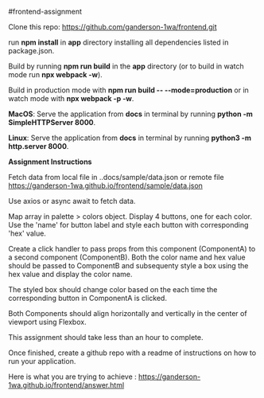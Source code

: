 #frontend-assignment

Clone this repo: https://github.com/ganderson-1wa/frontend.git

run **npm install** in **app** directory installing all dependencies listed in package.json.

Build by running **npm run build** in the **app** directory (or to build in watch mode run **npx webpack -w**).

Build in production mode with **npm run build -- --mode=production** or in watch mode with **npx webpack -p -w**.

**MacOS**: Serve the application from **docs** in terminal by running **python -m SimpleHTTPServer 8000**.

**Linux**: Serve the application from **docs** in terminal by running **python3 -m http.server 8000**.

**Assignment Instructions**

Fetch data from local file in ..docs/sample/data.json or remote file https://ganderson-1wa.github.io/frontend/sample/data.json

Use axios or async await to fetch data.

Map array in palette > colors object.  Display 4 buttons, one for each color. Use the 'name' for button label and style each button with corresponding 'hex' value.

Create a click handler to pass props from this component (ComponentA) to a second component (ComponentB). Both the color name and hex value should be passed to ComponentB and subsequenty style a box using the hex value and display the color name.

The styled box should change color based on the each time the corresponding button in ComponentA is clicked.

Both Components should align horizontally and vertically in the center of viewport using Flexbox.

This assignment should take less than an hour to complete.

Once finished, create a github repo with a readme of instructions on how to run your application.

Here is what you are trying to achieve : https://ganderson-1wa.github.io/frontend/answer.html

